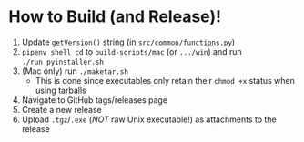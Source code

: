 # How to Build (and Release)!

1. Update `getVersion()` string (in `src/common/functions.py`)
2. `pipenv shell cd` to `build-scripts/mac` (or `.../win`) and run `./run_pyinstaller.sh`
3. (Mac only) run `./maketar.sh`
   - This is done since executables only retain their `chmod +x` status when using tarballs
4. Navigate to GitHub tags/releases page
5. Create a new release
6. Upload `.tgz`/`.exe` (*NOT* raw Unix executable!) as attachments to the release
